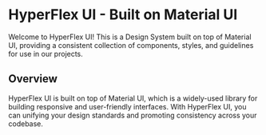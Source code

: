 # HyperFlex UI - Built on Material UI

Welcome to HyperFlex UI! This is a Design System built on top of Material UI, providing a consistent collection of components, styles, and guidelines for use in our projects.

## Overview

HyperFlex UI is built on top of Material UI, which is a widely-used library for building responsive and user-friendly interfaces. With HyperFlex UI, you can unifying your design standards and promoting consistency across your codebase.

